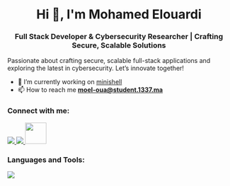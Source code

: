 <h1 align="center">Hi 👋, I'm Mohamed Elouardi</h1>
<h3 align="center">Full Stack Developer & Cybersecurity Researcher | Crafting Secure, Scalable Solutions</h3>
<p>Passionate about crafting secure, scalable full-stack applications and exploring the latest in cybersecurity. Let’s innovate together!</p>

- 🔭 I’m currently working on [minishell](https://github.com/mrmo7ox/minishell)  
- 📫 How to reach me **moel-oua@student.1337.ma**

<h3 align="left">Connect with me:</h3>
<p align="left">
<a href="https://discord.com/users/668469346489597969)">
   <img src="https://skillicons.dev/icons?i=discord" />
</a>
<a href="https://x.com/mrmo7ox">
   <img src="https://skillicons.dev/icons?i=twitter" />
</a>
<a href="https://mo7ox.com">
   <img style="width:48px;" src="https://mo7ox.com/wp-content/uploads/2025/03/cropped-icon.png" />
</a>
</p>
<h3 align="left">Languages and Tools:</h3>
<p align="left">
<p align="left">
  <a href="https://skillicons.dev">
    <img src="https://skillicons.dev/icons?i=linux,git,docker,c,css,tailwind,html,js,py,django,sass,selenium,electron" />
  </a>
</p>
